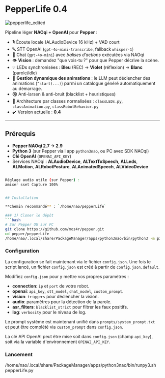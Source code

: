 # PepperLife 0.4

![pepperlife_edited](https://github.com/user-attachments/assets/fba8f19b-ef94-4246-bdc5-7bd2d5027dfb)

Pipeline léger **NAOqi + OpenAI** pour **Pepper** :

- 🎙️ Écoute locale (ALAudioDevice 16 kHz) + VAD court
- 🔤 STT OpenAI (`gpt-4o-mini-transcribe`, fallback `whisper-1`)
- 💬 Chat (`gpt-4o-mini`) avec *balises d’actions* exécutées via NAOqi
- 👁️ **Vision** : demandez "que vois-tu ?" pour que Pepper décrive la scène.
- 💡 LEDs synchronisées : **Bleu** (REC) → **Violet** (réflexion) → **Blanc** (parole/idle)
- 🕺 **Gestion dynamique des animations** : le LLM peut déclencher des animations (`^start(...)`) parmi un catalogue généré automatiquement au démarrage.
- 🔇 Anti-larsen & anti-bruit (blacklist + heuristiques)
- 🧩 Architecture par classes normalisées : `classLEDs.py`, `classAnimation.py`, `classRobotBehavior.py`
- ✔️ Version actuelle : **0.4**

---

## Prérequis

- **Pepper NAOqi 2.7 -> 2.9**
- **Python 3** (sur Pepper via l app `python3nao`, ou PC avec SDK NAOqi)
- **Clé OpenAI** (`OPENAI_API_KEY`)
- Services NAOqi : **ALAudioDevice**, **ALTextToSpeech**, **ALLeds**, **ALMotion**, **ALRobotPosture**, **ALAnimatedSpeech**, **ALVideoDevice**

```bash

Réglage audio utile (sur Pepper) :
amixer sset Capture 100%


## Installation

**Chemin recommandé** : `/home/nao/pepperLife`

### 1) Cloner le dépôt
```bash
# Sur Pepper OU sur PC
git clone https://github.com/moz4r/pepper.git
cd pepper/pepperLife
/home/nao/.local/share/PackageManager/apps/python3nao/bin/python3 -m pip install openai
```

### Configuration

La configuration se fait maintenant via le fichier `config.json`.
Une fois le script lancé, un fichier `config.json` est créé à partir de `config.json.default`.

Modifiez `config.json` pour y mettre vos propres paramètres :
- **connection**: `ip` et `port` de votre robot.
- **openai**: `api_key`, `stt_model`, `chat_model`, `custom_prompt`.
- **vision**: `triggers` pour déclencher la vision.
- **audio**: paramètres pour la détection de la parole.
- **asr_filters**: `blacklist_strict` pour filtrer les faux positifs.
- **log**: `verbosity` pour le niveau de log.

Le prompt système est maintenant unifié dans `prompts/system_prompt.txt` et peut être complété via `custom_prompt` dans `config.json`.

La clé API OpenAI peut être mise soit dans `config.json` (champ `api_key`), soit via la variable d'environnement `OPENAI_API_KEY`.

### Lancement

/home/nao/.local/share/PackageManager/apps/python3nao/bin/runpy3.sh pepperLife.py
